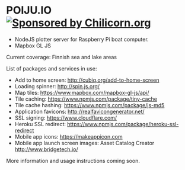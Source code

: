 # POIJU.IO [![Sponsored by Chilicorn.org](https://img.shields.io/badge/sponsored%20by-chilicorn.org-brightgreen.svg)](http://chilicorn.org)

- NodeJS plotter server for Raspberry Pi boat computer.
- Mapbox GL JS


Current coverage: Finnish sea and lake areas

List of packages and services in use:
- Add to home screen: http://cubiq.org/add-to-home-screen
- Loading spinner: http://spin.js.org/
- Map tiles: https://www.mapbox.com/mapbox-gl-js/api/
- Tile caching: https://www.npmjs.com/package/tiny-cache
- Tile cache hashing: https://www.npmjs.com/package/js-md5
- Application favicons: http://realfavicongenerator.net/
- SSL signing: https://www.cloudflare.com/
- Heroku SSL redirect: https://www.npmjs.com/package/heroku-ssl-redirect
- Mobile app icons: https://makeappicon.com
- Mobile app launch screen images: Asset Catalog Creator http://www.bridgetech.io/

More information and usage instructions coming soon.